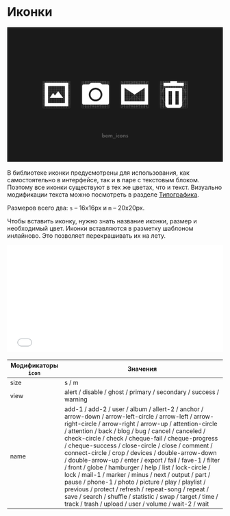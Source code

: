 # Иконки

![Иконки](_images/icons.png)

В библиотеке иконки предусмотрены для использования, как самостоятельно в интерфейсе, так и в паре с текстовым блоком. Поэтому все иконки существуют в тех же цветах, что и текст. Визуально модификации текста можно посмотреть в разделе [Типографика](http://whitepaper.tools/icon.html).

Размеров всего два: `s` – 16х16px и `m` – 20x20px.

Чтобы вставить иконку, нужно знать название иконки, размер и необходимый цвет. Иконки вставляются в разметку шаблоном инлайново. Это позволяет перекрашивать их на лету.

<iframe height='250' scrolling='no' title='icon' src='//codepen.io/whitepapertools/embed/4dbf86f3563611eae9a2f6b447e7e818/?height=250&theme-id=0&default-tab=js,result&embed-version=2&editable=true' frameborder='no' allowtransparency='true' allowfullscreen='true' style='width: 100%;'>See the Pen <a href='https://codepen.io/whitepapertools/pen/4dbf86f3563611eae9a2f6b447e7e818/'>icon</a> by whitepaper (<a href='https://codepen.io/whitepapertools'>@whitepapertools</a>) on <a href='https://codepen.io'>CodePen</a>.
</iframe>

| Модификаторы `icon` | Значения                                                          |
|---------------------|-------------------------------------------------------------------|
| size                | s / m                                                             |
| view                | alert / disable / ghost / primary / secondary / success / warning |
| name                | add-1 / add-2 / user / album / allert-2 / anchor / arrow-down / arrow-left-circle / arrow-left / arrow-right-circle / arrow-right / arrow-up / attention-circle / attention / back / blog / bug / cancel / canceled / check-circle / check / cheque-fail / cheque-progress / cheque-success / close-circle / close / comment / connect-circle / crop / devices / double-arrow-down / double-arrow-up / enter / export / fail / fave-1 / filter / front / globe / hamburger / help / list / lock-circle / lock / mail-1 / marker / minus / next / output / part / pause / phone-1 / photo / picture / play / playlist / previous / protect / refresh / repeat-song / repeat / save / search / shuffle / statistic / swap / target / time / track / trash / upload / user / volume / wait-2 / wait |
